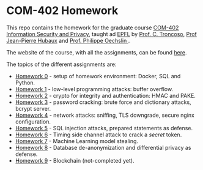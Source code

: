 # COM-402 Homework

This repo contains the homework for the graduate course [COM-402 Information Security and Privacy](https://edu.epfl.ch/coursebook/fr/information-security-and-privacy-COM-402), taught ad [EPFL](https://epfl.ch) by [Prof. C. Troncoso](http://carmelatroncoso.com/), [Prof Jean-Pierre Hubaux](https://people.epfl.ch/jean-pierre.hubaux) and [Prof. Philippe Oechslin
](https://lasec.epfl.ch/people/oechslin/).

The website of the course, with all the assignments, can be found [here](https://com402.epfl.ch/).

The topics of the different assignments are:

- [Homework 0](hw0) - setup of homework environment: Docker, SQL and Python.
- [Homework 1](hw1) - low-level programming attacks: buffer overflow.
- [Homework 2](hw2) - crypto for integrity and authentication: HMAC and PAKE.
- [Homework 3](hw3) - password cracking: brute force and dictionary attacks, bcrypt server.
- [Homework 4](hw4) - network attacks: sniffing, TLS downgrade, secure nginx configuration.
- [Homework 5](hw5) - SQL injection attacks, prepared statements as defense.
- [Homework 6](hw6) - Timing side channel attack to crack a _secret_ token.
- [Homework 7](hw7) - Machine Learning model stealing.
- [Homework 8](hw8) - Database de-anonymization and differential privacy as defense.
- [Homework 9](hw9) - Blockchain (not-completed yet).
